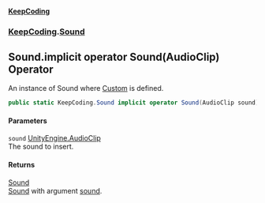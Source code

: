 #### [KeepCoding](index.md 'index')
### [KeepCoding](KeepCoding.md 'KeepCoding').[Sound](KeepCoding_Sound.md 'KeepCoding.Sound')
## Sound.implicit operator Sound(AudioClip) Operator
An instance of Sound where [Custom](KeepCoding_Sound_Custom.md 'KeepCoding.Sound.Custom') is defined.  
```csharp
public static KeepCoding.Sound implicit operator Sound(AudioClip sound);
```
#### Parameters
<a name='KeepCoding_Sound_op_ImplicitKeepCoding_Sound(AudioClip)_sound'></a>
`sound` [UnityEngine.AudioClip](https://docs.microsoft.com/en-us/dotnet/api/UnityEngine.AudioClip 'UnityEngine.AudioClip')  
The sound to insert.
  
#### Returns
[Sound](KeepCoding_Sound.md 'KeepCoding.Sound')  
[Sound](KeepCoding_Sound.md 'KeepCoding.Sound') with argument [sound](KeepCoding_Sound_op_ImplicitKeepCoding_Sound(AudioClip).md#KeepCoding_Sound_op_ImplicitKeepCoding_Sound(AudioClip)_sound 'KeepCoding.Sound.op_Implicit KeepCoding.Sound(AudioClip).sound').
